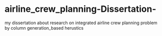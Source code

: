 # airline_crew_planning-Dissertation-
my dissertation about research on integrated airline crew planning problem by column generation_based herustics
